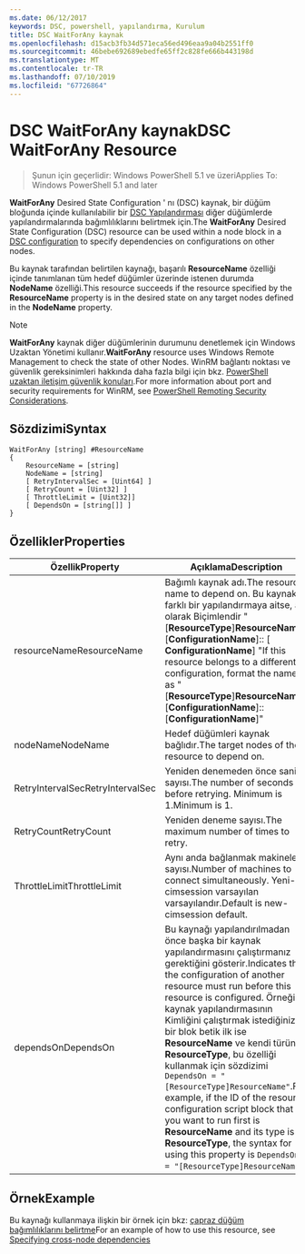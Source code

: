 ```yaml
---
ms.date: 06/12/2017
keywords: DSC, powershell, yapılandırma, Kurulum
title: DSC WaitForAny kaynak
ms.openlocfilehash: d15acb3fb34d571eca56ed496eaa9a04b2551ff0
ms.sourcegitcommit: 46bebe692689ebedfe65ff2c828fe666b443198d
ms.translationtype: MT
ms.contentlocale: tr-TR
ms.lasthandoff: 07/10/2019
ms.locfileid: "67726864"
---
```

# <a name="dsc-waitforany-resource"></a><span data-ttu-id="14950-103">DSC WaitForAny kaynak</span><span class="sxs-lookup"><span data-stu-id="14950-103">DSC WaitForAny Resource</span></span>

> <span data-ttu-id="14950-104">Şunun için geçerlidir: Windows PowerShell 5.1 ve üzeri</span><span class="sxs-lookup"><span data-stu-id="14950-104">Applies To: Windows PowerShell 5.1 and later</span></span>

<span data-ttu-id="14950-105">**WaitForAny** Desired State Configuration ' nı (DSC) kaynak, bir düğüm bloğunda içinde kullanılabilir bir [DSC Yapılandırması](../../../configurations/configurations.md) diğer düğümlerde yapılandırmalarında bağımlılıklarını belirtmek için.</span><span class="sxs-lookup"><span data-stu-id="14950-105">The **WaitForAny** Desired State Configuration (DSC) resource can be used within a node block in a [DSC configuration](../../../configurations/configurations.md) to specify dependencies on configurations on other nodes.</span></span>

<span data-ttu-id="14950-106">Bu kaynak tarafından belirtilen kaynağı, başarılı **ResourceName** özelliği içinde tanımlanan tüm hedef düğümler üzerinde istenen durumda **NodeName** özelliği.</span><span class="sxs-lookup"><span data-stu-id="14950-106">This resource succeeds if the resource specified by the **ResourceName** property is in the desired state on any target nodes defined in the **NodeName** property.</span></span>

> [!NOTE]
> <span data-ttu-id="14950-107">**WaitForAny** kaynak diğer düğümlerinin durumunu denetlemek için Windows Uzaktan Yönetimi kullanır.</span><span class="sxs-lookup"><span data-stu-id="14950-107">**WaitForAny** resource uses Windows Remote Management to check the state of other Nodes.</span></span>
> <span data-ttu-id="14950-108">WinRM bağlantı noktası ve güvenlik gereksinimleri hakkında daha fazla bilgi için bkz. [PowerShell uzaktan iletişim güvenlik konuları](/powershell/scripting/learn/remoting/winrmsecurity?view=powershell-6).</span><span class="sxs-lookup"><span data-stu-id="14950-108">For more information about port and security requirements for WinRM, see [PowerShell Remoting Security Considerations](/powershell/scripting/learn/remoting/winrmsecurity?view=powershell-6).</span></span>

## <a name="syntax"></a><span data-ttu-id="14950-109">Sözdizimi</span><span class="sxs-lookup"><span data-stu-id="14950-109">Syntax</span></span>

```
WaitForAny [string] #ResourceName
{
    ResourceName = [string]
    NodeName = [string]
    [ RetryIntervalSec = [Uint64] ]
    [ RetryCount = [Uint32] ]
    [ ThrottleLimit = [Uint32]]
    [ DependsOn = [string[]] ]
}
```

## <a name="properties"></a><span data-ttu-id="14950-110">Özellikler</span><span class="sxs-lookup"><span data-stu-id="14950-110">Properties</span></span>

|  <span data-ttu-id="14950-111">Özellik</span><span class="sxs-lookup"><span data-stu-id="14950-111">Property</span></span>  |  <span data-ttu-id="14950-112">Açıklama</span><span class="sxs-lookup"><span data-stu-id="14950-112">Description</span></span>   |
|---|---|
| <span data-ttu-id="14950-113">resourceName</span><span class="sxs-lookup"><span data-stu-id="14950-113">ResourceName</span></span>| <span data-ttu-id="14950-114">Bağımlı kaynak adı.</span><span class="sxs-lookup"><span data-stu-id="14950-114">The resource name to depend on.</span></span> <span data-ttu-id="14950-115">Bu kaynak farklı bir yapılandırmaya aitse, adı olarak Biçimlendir "[__ResourceType__]__ResourceName__:: [__ConfigurationName__]:: [ __ConfigurationName__] "</span><span class="sxs-lookup"><span data-stu-id="14950-115">If this resource belongs to a different configuration, format the name as "[__ResourceType__]__ResourceName__::[__ConfigurationName__]::[__ConfigurationName__]"</span></span>|
| <span data-ttu-id="14950-116">nodeName</span><span class="sxs-lookup"><span data-stu-id="14950-116">NodeName</span></span>| <span data-ttu-id="14950-117">Hedef düğümleri kaynak bağlıdır.</span><span class="sxs-lookup"><span data-stu-id="14950-117">The target nodes of the resource to depend on.</span></span>|
| <span data-ttu-id="14950-118">RetryIntervalSec</span><span class="sxs-lookup"><span data-stu-id="14950-118">RetryIntervalSec</span></span>| <span data-ttu-id="14950-119">Yeniden denemeden önce saniye sayısı.</span><span class="sxs-lookup"><span data-stu-id="14950-119">The number of seconds before retrying.</span></span> <span data-ttu-id="14950-120">Minimum is 1.</span><span class="sxs-lookup"><span data-stu-id="14950-120">Minimum is 1.</span></span>|
| <span data-ttu-id="14950-121">RetryCount</span><span class="sxs-lookup"><span data-stu-id="14950-121">RetryCount</span></span>| <span data-ttu-id="14950-122">Yeniden deneme sayısı.</span><span class="sxs-lookup"><span data-stu-id="14950-122">The maximum number of times to retry.</span></span>|
| <span data-ttu-id="14950-123">ThrottleLimit</span><span class="sxs-lookup"><span data-stu-id="14950-123">ThrottleLimit</span></span>| <span data-ttu-id="14950-124">Aynı anda bağlanmak makineleri sayısı.</span><span class="sxs-lookup"><span data-stu-id="14950-124">Number of machines to connect simultaneously.</span></span> <span data-ttu-id="14950-125">Yeni-cimsession varsayılan varsayılandır.</span><span class="sxs-lookup"><span data-stu-id="14950-125">Default is new-cimsession default.</span></span>|
| <span data-ttu-id="14950-126">dependsOn</span><span class="sxs-lookup"><span data-stu-id="14950-126">DependsOn</span></span> | <span data-ttu-id="14950-127">Bu kaynağı yapılandırılmadan önce başka bir kaynak yapılandırmasını çalıştırmanız gerektiğini gösterir.</span><span class="sxs-lookup"><span data-stu-id="14950-127">Indicates that the configuration of another resource must run before this resource is configured.</span></span> <span data-ttu-id="14950-128">Örneğin, kaynak yapılandırmasının Kimliğini çalıştırmak istediğiniz bir blok betik ilk ise __ResourceName__ ve kendi türünün __ResourceType__, bu özelliği kullanmak için sözdizimi `DependsOn = "[ResourceType]ResourceName"`.</span><span class="sxs-lookup"><span data-stu-id="14950-128">For example, if the ID of the resource configuration script block that you want to run first is __ResourceName__ and its type is __ResourceType__, the syntax for using this property is `DependsOn = "[ResourceType]ResourceName"`.</span></span>|

## <a name="example"></a><span data-ttu-id="14950-129">Örnek</span><span class="sxs-lookup"><span data-stu-id="14950-129">Example</span></span>

<span data-ttu-id="14950-130">Bu kaynağı kullanmaya ilişkin bir örnek için bkz: [çapraz düğüm bağımlılıklarını belirtme](../../../configurations/crossNodeDependencies.md)</span><span class="sxs-lookup"><span data-stu-id="14950-130">For an example of how to use this resource, see [Specifying cross-node dependencies](../../../configurations/crossNodeDependencies.md)</span></span>
